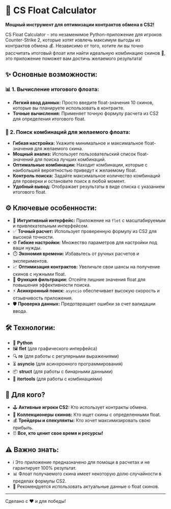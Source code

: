 # 🚀 CS Float Calculator

**Мощный инструмент для оптимизации контрактов обмена в CS2!**

CS Float Calculator - это незаменимое Python-приложение для игроков Counter-Strike 2, которые хотят извлечь максимум выгоды из контрактов обмена 💰. Независимо от того, хотите ли вы точно рассчитать итоговый флоат или найти идеальную комбинацию скинов 🎯, это приложение поможет вам достичь желаемого результата!

## ✨ Основные возможности:

### 📊 1. Вычисление итогового флоата:

*   **Легкий ввод данных:** Просто введите float-значения 10 скинов, которые вы планируете использовать в контракте.
*   **Точные вычисления:** Применяет точную формулу расчета из CS2 для определения итогового float.

### 🔎 2. Поиск комбинаций для желаемого флоата:

*   **Гибкая настройка:** Укажите минимальное и максимальное float-значения для желаемого скина.
*   **Мощный анализ:** Использует пользовательский список float-значений для поиска лучших комбинаций.
*   **Оптимальные комбинации:** Находит комбинации, которые с наибольшей вероятностью приведут к желаемому float.
*   **Контроль поиска:** Задайте максимальное количество комбинаций для проверки и остановите поиск в любой момент.
*   **Удобный вывод:** Отображает результаты в виде списка с указанием итогового float.

## ⚙️ Ключевые особенности:

*   🎨 **Интуитивный интерфейс:** Приложение на `flet` с масштабируемым и привлекательным интерфейсом.
*   ✅ **Точный расчет:** Использует проверенную формулу из CS2 для высокой точности.
*   ⚙️ **Гибкие настройки:** Множество параметров для настройки под ваши нужды.
*   ⏱️ **Экономия времени:** Избавьтесь от ручных расчетов и экспериментов.
*   📈 **Оптимизация контрактов:** Увеличьте свои шансы на получение скинов с нужными float.
*   🧮 **Функция фильтрации:** Отсейте лишние значения float для повышения эффективности поиска.
*   ⚡️ **Асинхронный поиск:** `asyncio` обеспечивает высокую скорость и отзывчивость приложения.
*   🛡️ **Проверка данных:** Предотвращает ошибки за счет валидации ввода.

## 🛠️ Технологии:

*   🐍 **Python**
*   🖼️ **flet** (для графического интерфейса)
*   🔍 **re** (для работы с регулярными выражениями)
*   ⏳ **asyncio** (для асинхронного программирования)
*   📦 **struct** (для работы с бинарными данными)
*   🔀 **itertools** (для работы с комбинациями)

## 🎯 Для кого?

*   🕹️ **Активные игроки CS2:** Кто использует контракты обмена.
*   💎 **Коллекционеры скинов:** Кто ищет скины с определенными float.
*   💰 **Трейдеры и спекулянты:** Кто хочет максимизировать свою прибыль.
*   ⏰ **Все, кто ценит свое время и ресурсы!**

## ⚠️ Важно знать:

*   ℹ️ Это приложение предназначено для помощи в расчетах и не гарантирует 100% результат.
*   📊 Флоат получаемого скина имеет некоторую долю случайности в пределах формулы CS2.
*   🔄 Рекомендуется использовать актуальные данные о float скинов.

---
Сделано с ❤️ и для победы!
